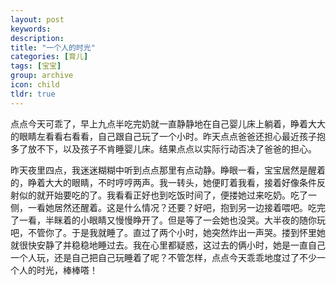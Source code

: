 ```yaml
---
layout: post
keywords: 
description: 
title: "一个人的时光"
categories: [育儿]
tags: [宝宝]
group: archive
icon: child
tldr: true
---
```


点点今天可乖了，早上九点半吃完奶就一直静静地在自己婴儿床上躺着，睁着大大的眼睛左看看右看看，自己跟自己玩了一个小时。昨天点点爸爸还担心最近孩子抱多了放不下，以及孩子不肯睡婴儿床。结果点点以实际行动否决了爸爸的担心。

昨天夜里四点，我迷迷糊糊中听到点点那里有点动静。睁眼一看，宝宝居然是醒着的，睁着大大的眼睛，不时哼哼两声。我一转头，她便盯着我看，接着好像条件反射似的就开始要吃的了。我看看正好也到吃饭时间了，便搂她过来吃奶。吃了一侧，一看她居然还醒着。这是什么情况？还要？好吧，抱到另一边接着喂吧。吃完了一看，半眯着的小眼睛又慢慢睁开了。但是等了一会她也没哭。大半夜的随你玩吧，不管你了。于是我就睡了。直过了两个小时，她突然炸出一声哭。搂到怀里她就很快安静了并稳稳地睡过去。我在心里都疑惑，这过去的俩小时，她是一直自己一个人玩，还是自己把自己玩睡着了呢？不管怎样，点点今天乖乖地度过了不少一个人的时光，棒棒嗒！
